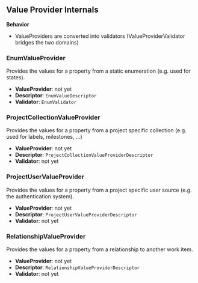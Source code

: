## Value Provider Internals

**Behavior**

- ValueProviders are converted into validators (ValueProviderValidator bridges the two domains)

### EnumValueProvider

Provides the values for a property from a static enumeration (e.g. used for states).

- **ValueProvider**: not yet
- **Descriptor**: `EnumValueDescriptor`
- **Validator**: `EnumValidator`

### ProjectCollectionValueProvider

Provides the values for a property from a project specific collection (e.g. used for labels, milestones, ...)

- **ValueProvider**: not yet
- **Descriptor**: `ProjectCollectionValueProviderDescriptor`
- **Validator**: not yet

### ProjectUserValueProvider

Provides the values for a property from a project specific user source (e.g. the authentication system).

- **ValueProvider**: not yet
- **Descriptor**: `ProjectUserValueProviderDescriptor`
- **Validator**: not yet

### RelationshipValueProvider

Provides the values for a property from a relationship to another work item.

- **ValueProvider**: not yet
- **Descriptor**: `RelationshipValueProviderDescriptor`
- **Validator**: not yet